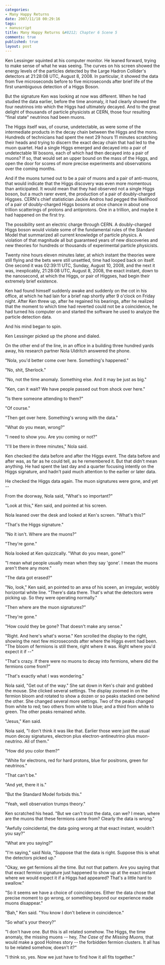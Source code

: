 ```yaml
--- 
categories: 
- Many Happy Returns
date: 2007/11/18 00:29:16
tags: 
- manuscript
title: Many Happy Returns &#8212; Chapter 6 Scene 5
comments: true
published: true
layout: post
---
```


Ken Lessinger squinted at his computer monitor.  He leaned forward, trying to make sense of what he was seeing.  The curves on his screen showed the energy levels of the particles detected by the Large Hadron Collider's detectors at 21:28:08 UTC, August 8, 2008.  In particular, it showed the data from five microseconds before to five microseconds after brief life of the first unambiguous detection of a Higgs Boson.

But the signature Ken was looking at now was different.  When he had studied the data earlier, before the time anomaly, it had clearly showed the four neutrinos into which the Higgs had ultimately decayed.  And to the great delight of thousands of particle physicists at CERN, those four resulting "final state" neutrinos had been muons.

The Higgs itself was, of course, undetectable, as were some of the intermediate products in the decay chain between the Higgs and the mons.  Hundreds of technicians had spent the next 29 hours 11 minutes scratching their heads and trying to discern the exact decay chain that had led to the muon quartet.  Had a single Higgs emerged and decayed into a pair of undetectable W bosons, each of which had then decayed into a pair of muons?  If so, that would set an upper bound on the mass of the Higgs, and open the door for scores of more precise experiments and observations over the coming months.

And if the muons turned out to be a pair of muons and a pair of anti-muons, that would indicate that the Higgs discovery was even more momentous than anticipated.  It would mean that they had observed not a single Higgs boson, but a much rarer event, the production of a pair of doubly-charged Higgses.  CERN's chief statistician Jackie Andros had pegged the likelihood of a pair of doubly-charged Higgs bosons at once chance in about one trillion scatterings of protons and antiprotons.  One in a trillion, and maybe it had happened on the first try.

The possibility sent an electric charge through CERN.  A doubly-charged Higgs boson would violate some of the fundamental rules of the Standard Model that summarized all current knowledge of particle physics.  A violation of that magnitude all but guaranteed years of new discoveries and new theories for hundreds or thousands of experimental particle physicists.

Twenty nine hours eleven minutes later, at which instant the theories were still flying and the bets were still unsettled, time had looped back on itself.  One second it was 02:39:11 UTC, Sunday, August 10, 2008, and the next it was, inexplicably, 21:28:08 UTC, August 8, 2008, the exact instant, down to the nanosecond, at which the Higgs, or pair of Higgses, had begin their extremely brief existence.

Ken had found himself suddenly awake and suddenly on the cot in his office, at which he had lain for a brief nap shortly after 9 o'clock on Friday night.  After Ken threw up, after he regained his bearings, after he realized that the moment to which time had reverted could not be a coincidence, he had turned his computer on and started the software he used to analyze the particle detection data.

And his mind began to spin.

Ken Lessinger picked up the phone and dialed.

On the other end of the line, in an office in a building three hundred yards away, his research partner Nola Uldritch answered the phone.

"Nola, you'd better come over here.  Something's happened."

"No, shit, Sherlock."

"No, not the time anomaly.  Something else.  And it may be just as big."

"Ken, can it wait?  We have people passed out from shock over here."

"Is there someone attending to them?"

"Of course."

"Then get over here.  Something's wrong with the data."

"What do you mean, wrong?"

"I need to show you.  Are you coming or not?"

"I'll be there in three minutes," Nola said.

Ken checked the data before and after the Higgs event.  The data before and after was, as far as he could tell, as he remembered it.  But that didn't mean anything.  He had spent the last day and a quarter focusing intently on the Higgs signature, and hadn't paid much attention to the earlier or later data.

He checked the Higgs data again.  The muon signatures were gone, and yet --

From the doorway, Nola said, "What's so important?"

"Look at this," Ken said, and pointed at his screen.

Nola leaned over the desk and looked at Ken's screen.  "What's this?"

"That's the Higgs signature."

"No it isn't.  Where are the muons?"

"They're gone."

Nola looked at Ken quizzically.  "What do you mean, gone?"

"I mean what people usually mean when they say 'gone'.  I mean the muons aren't there any more."

"The data got erased?"

"No, look," Ken said, an pointed to an area of his sceen, an irregular, wobbly horizontal white line.  "There's data there.  That's what the detectors were picking up.  So they were operating normally."

"Then where are the muon signatures?"

"They're gone."

"How could they be gone?  That doesn't make any sense."

"Right.  And here's what's worse."  Ken scrolled the display to the right, showing the next few microseconds after where the Higgs event had been.  "The bloom of fermions is still there, right where it was.  Right where you'd expect it if --"

"That's crazy.  If there were no muons to decay into fermions, where did the fermions come from?"

"That's exactly what I was wondering."

Nola said, "Get out of the way."  She sat down in Ken's chair and grabbed the mouse.  She clicked several settings.  The display zoomed in on the fermion bloom and rotated to show a dozen or so peaks stacked one behind the other.  She changed several more settings.  Two of the peaks changed from white to red; two others from white to blue; and a third from white to green.  The other peaks remained white.

"Jesus," Ken said.

Nola said, "I don't think it was like that.  Earlier those were just the usual muon decay signatures, electron plus electron-antineutrino plus muon-neutrino.  All of them."

"How did you color them?"

"White for electrons, red for hard protons, blue for positrons, green for neutrinos."

"That can't be."

"And yet, there it is."

"But the Standard Model forbids this."

"Yeah, well observation trumps theory."

Ken scratched his head.  "But we can't trust the data, can we?  I mean, where are the muons that these fermions came from?  Clearly the data is wrong."

"Awfully coincidental, the data going wrong at that exact instant, wouldn't you say?"

"What are you saying?"

"I'm saying," said Nola, "Suppose that the data is right.  Suppose this is what the detectors picked up."

"Okay, we get fermions all the time.  But not that pattern.  Are you saying that that exact fermion signature just happened to show up at the exact instant where we would expect it if a Higgs had appeared?  That's a little hard to swallow."

"So it seems we have a choice of coincidences.  Either the data chose that precise moment to go wrong, or something beyond our experience made muons disappear."

"Bah," Ken said.  "You know I don't believe in coincidence."

"So what's your theory?"

"I don't have one.  But this is all related somehow.  The Higgs, the time anomaly, the missing muons -- hey, <em>The Case of the Missing Muons, </em>that would make a good Holmes story -- the forbidden fermion clusters.  It all has to be related somehow, doesn't it?"

"I think so, yes.  Now we just have to find how it all fits together."

